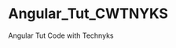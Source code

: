 # Angular_Tut_CWTNYKS
Angular Tut Code with Technyks

<!-- Note:- -->
<!-- Angular_Tut_CWTNYKS\first-app-ngmodule>
ng serve -o --port 4201 -->


<!-- Timestamps: -->
<!-- 41:26 - NgModule vs Standalone -->
<!-- 42:22 - Create Angular ngModule Project -->
<!-- 44:54 - Run ngModule Project in different port - Compare File Structure -->
<!-- 01:07:00 - Play around with projects -->
<!-- 01:24:00 - Create Component (Home Component), Understand “export” keyword, Routing & Navigation -->
<!-- 01:43:44 - Create About Component - Routing & Navigation -->
<!-- 01:59:34 - Lazy loading - Routing & Navigation -->
<!-- 02:01:24 - Create Admin Component -->
<!-- 02:07:08 - Install & Setup Bootstrap -->